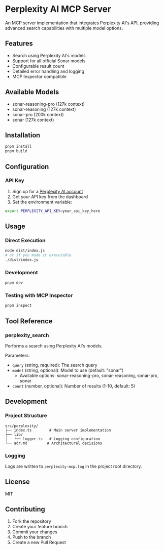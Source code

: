 # Perplexity AI MCP Server

An MCP server implementation that integrates Perplexity AI's API, providing advanced search capabilities with multiple model options.

## Features

- Search using Perplexity AI's models
- Support for all official Sonar models
- Configurable result count
- Detailed error handling and logging
- MCP Inspector compatible

## Available Models

- sonar-reasoning-pro (127k context)
- sonar-reasoning (127k context)
- sonar-pro (200k context)
- sonar (127k context)

## Installation

```bash
pnpm install
pnpm build
```

## Configuration

### API Key
1. Sign up for a [Perplexity AI account](https://www.perplexity.ai)
2. Get your API key from the dashboard
3. Set the environment variable:
```bash
export PERPLEXITY_API_KEY=your_api_key_here
```

## Usage

### Direct Execution
```bash
node dist/index.js
# or if you made it executable
./dist/index.js
```

### Development
```bash
pnpm dev
```

### Testing with MCP Inspector
```bash
pnpm inspect
```

## Tool Reference

### perplexity_search

Performs a search using Perplexity AI's models.

Parameters:
- `query` (string, required): The search query
- `model` (string, optional): Model to use (default: "sonar")
  - Available options: sonar-reasoning-pro, sonar-reasoning, sonar-pro, sonar
- `count` (number, optional): Number of results (1-10, default: 5)

## Development

### Project Structure
```
src/perplexity/
├── index.ts        # Main server implementation
├── lib/
│   └── logger.ts   # Logging configuration
└── adr.md         # Architectural decisions
```

### Logging
Logs are written to `perplexity-mcp.log` in the project root directory.

## License

MIT

## Contributing

1. Fork the repository
2. Create your feature branch
3. Commit your changes
4. Push to the branch
5. Create a new Pull Request
